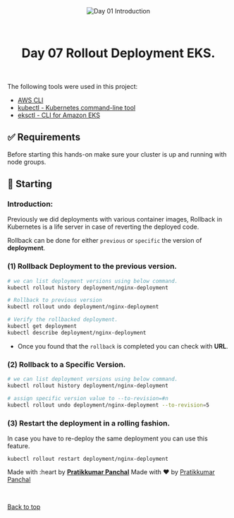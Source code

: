 <div align="center" id="top"> 
  <img src="./.github/app.gif" alt="Day 01 Introduction" />

  &#xa0;

</div>

<h1 align="center">Day 07 Rollout Deployment EKS.</h1>


<br>

The following tools were used in this project:

- [AWS CLI](https://aws.amazon.com/cli/)
- [kubectl - Kubernetes command-line tool](https://kubernetes.io/docs/tasks/tools/)
- [eksctl - CLI for Amazon EKS ](https://eksctl.io/)
## :white_check_mark: Requirements ##

Before starting this hands-on make sure your cluster is up and running with node groups.

## :checkered_flag: Starting ##

### Introduction:

Previously we did deployments with various container images, Rollback in Kubernetes is a life server in case of reverting the deployed code.

Rollback can be done for either `previous` or `specific` the version of **deployment**.

### (1) Rollback Deployment to the previous version.

```bash
# we can list deployment versions using below command.
kubectl rollout history deployment/nginx-deployment

# Rollback to previous version
kubectl rollout undo deployment/nginx-deployment

# Verify the rollbacked deployment.
kubectl get deployment
kubectl describe deployment/nginx-deployment
```

* Once you found that the `rollback` is completed you can check with **URL**.
    

### (2) Rollback to a Specific Version.

```bash
# we can list deployment versions using below command.
kubectl rollout history deployment/nginx-deployment

# assign specific version value to --to-revision=#n
kubectl rollout undo deployment/nginx-deployment --to-revision=5
```

### (3) Restart the deployment in a rolling fashion.

In case you have to re-deploy the same deployment you can use this feature.

`kubectl rollout restart deployment/nginx-deployment`  
  
Made with :heart by [**Pratikkumar Panchal**](https://www.linkedin.com/in/m3pratik/)
Made with :heart: by <a href="https://www.linkedin.com/in/m3pratik/" target="_blank">Pratikkumar Panchal</a>

&#xa0;

<a href="#top">Back to top</a>
